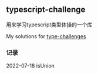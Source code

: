 ## typescript-challenge

用来学习typescript类型体操的一个库

My solutions for [type-challenges](https://github.com/type-challenges/type-challenges)

### 记录
2022-07-18 isUnion